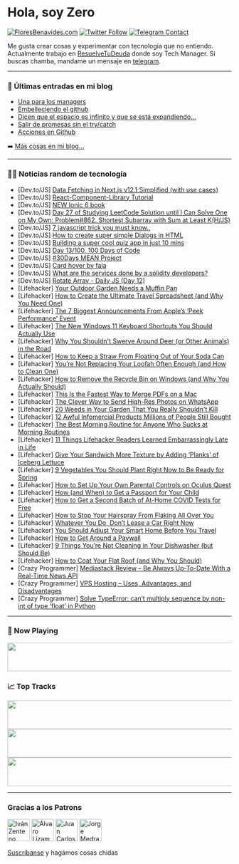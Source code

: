 # Hola, soy Zero

[![FloresBenavides.com](https://img.shields.io/website?down_message=oops&label=MiBlog&style=for-the-badge&up_message=online&url=https%3A%2F%2Ffloresbenavides.com)](https://floresbenavides.com) [![Twitter Follow](https://img.shields.io/twitter/follow/ZeroDragon?color=%231DA1F2&label=Follow&logo=twitter&logoColor=ffffff&style=for-the-badge)](https://twitter.com/zerodragon) [![Telegram Contact](https://img.shields.io/badge/escr%C3%ADbeme-ZeroDragon-%2326A5E4?style=for-the-badge&logo=telegram)](https://t.me/zerodragon)

Me gusta crear cosas y experimentar con tecnología que no entiendo.
Actualmente trabajo en [ResuelveTuDeuda](http://github.com/resuelve) donde soy Tech Manager.
Si buscas chamba, mandame un mensaje en [telegram](https://t.me/zerodragon).

---

### 📕 Últimas entradas en mi blog
<!-- BLOG-POST-LIST:START -->
- [Una para los managers](https://floresbenavides.com/una-para-los-managers/)
- [Embelleciendo el github](https://floresbenavides.com/embelleciendo-el-github/)
- [Dicen que el espacio es infinito y que se está expandiendo…](https://floresbenavides.com/dicen-que-el-espacio-es-infinito-y-que-se-esta-expandiendo/)
- [Salir de promesas sin el try/catch](https://floresbenavides.com/salir-de-promesas-sin-el-try-catch/)
- [Acciones en Github](https://floresbenavides.com/acciones-en-github/)
<!-- BLOG-POST-LIST:END -->

➡️ [Más cosas en mi blog...](https://floresbenavides.com)

---

### 👨‍💻 Noticias random de tecnología
<!-- TECH-POSTS:START -->
- [Dev.to/JS] [Data Fetching in Next.js v12.1 Simplified &lpar;with use cases&rpar;](https://dev.to/arshadayvid/data-fetching-in-nextjs-v121-simplified-with-use-cases-1b0g)
- [Dev.to/JS] [React-Component-Library Tutorial](https://dev.to/shakespeare17/react-component-library-tutorial-a3m)
- [Dev.to/JS] [NEW Ionic 6 book](https://dev.to/dormanna/ionic-6-209p)
- [Dev.to/JS] [Day 27 of Studying LeetCode Solution until I Can Solve One on My Own: Problem#862. Shortest Subarray with Sum at Least K&lpar;H/JS&rpar;](https://dev.to/devuser1/day-27-of-studying-leetcode-solution-until-i-can-solve-one-on-my-own-problem862-shortest-subarray-with-sum-at-least-khjs-2fff)
- [Dev.to/JS] [7 javascript trick you must know..](https://dev.to/noumanali/7-javascript-trick-you-must-know-173d)
- [Dev.to/JS] [How to create super simple Dialogs in HTML](https://dev.to/liftoffstudios/how-to-create-super-simple-dialogs-in-html-474h)
- [Dev.to/JS] [Building a super cool quiz app in just 10 mins](https://dev.to/kumarkalyan/building-a-super-cool-quiz-app-in-just-10-mins-2p58)
- [Dev.to/JS] [Day 13/100, 100 Days of Code](https://dev.to/xurgg/day-13100-100-days-of-code-27od)
- [Dev.to/JS] [#30Days MEAN Project](https://dev.to/seshubabubatchu/30days-mean-project-197g)
- [Dev.to/JS] [Card hover by faja](https://dev.to/codercoderf007j_22/card-hover-by-faja-a02)
- [Dev.to/JS] [What are the services done by a solidity developers?](https://dev.to/ashikarose/what-are-the-services-done-by-a-solidity-developers-10k4)
- [Dev.to/JS] [Rotate Array - Daily JS &lpar;Day 12&rpar;](https://dev.to/tanvirrahman/rotate-array-daily-js-day-12-4ap8)
- [Lifehacker] [Your Outdoor Garden Needs a Muffin Pan](https://lifehacker.com/your-outdoor-garden-needs-a-muffin-pan-1848622552)
- [Lifehacker] [How to Create the Ultimate Travel Spreadsheet &lpar;and Why You Need One&rpar;](https://lifehacker.com/how-to-create-the-ultimate-travel-spreadsheet-and-why-1848623260)
- [Lifehacker] [The 7 Biggest Announcements From Apple’s ‘Peek Performance’ Event](https://lifehacker.com/the-7-biggest-announcements-from-apple-s-peek-performa-1848621688)
- [Lifehacker] [The New Windows 11 Keyboard Shortcuts You Should Actually Use](https://lifehacker.com/the-new-windows-11-keyboard-shortcuts-you-should-actual-1848620565)
- [Lifehacker] [Why You Shouldn&#39;t Swerve Around Deer &lpar;or Other Animals&rpar; in the Road](https://lifehacker.com/why-you-shouldnt-swerve-around-deer-or-other-animals-1848621931)
- [Lifehacker] [How to Keep a Straw From Floating Out of Your Soda Can](https://lifehacker.com/how-to-keep-a-straw-from-floating-out-of-your-soda-can-1848618851)
- [Lifehacker] [You’re Not Replacing Your Loofah Often Enough &lpar;and How to Clean One&rpar;](https://lifehacker.com/you-re-not-replacing-your-loofah-often-enough-and-how-1848622024)
- [Lifehacker] [How to Remove the Recycle Bin on Windows &lpar;and Why You Actually Should&rpar;](https://lifehacker.com/how-to-remove-the-recycle-bin-on-windows-and-why-you-a-1848620820)
- [Lifehacker] [This Is the Fastest Way to Merge PDFs on a Mac](https://lifehacker.com/this-is-the-fastest-way-to-merge-pdfs-on-a-mac-1848620856)
- [Lifehacker] [The Clever Way to Send High-Res Photos on WhatsApp](https://lifehacker.com/the-clever-way-to-send-high-res-photos-on-whatsapp-1848620447)
- [Lifehacker] [20 Weeds in Your Garden That You Really Shouldn&#39;t Kill](https://lifehacker.com/20-weeds-in-your-garden-that-you-really-shouldnt-kill-1848617554)
- [Lifehacker] [12 Awful Infomercial Products Millions of People Still Bought](https://lifehacker.com/12-awful-informercial-products-millions-of-people-still-1848620085)
- [Lifehacker] [The Best Morning Routine for Anyone Who Sucks at Morning Routines](https://lifehacker.com/the-best-morning-routine-for-anyone-who-sucks-at-mornin-1848617794)
- [Lifehacker] [11 Things Lifehacker Readers Learned Embarrassingly Late in Life](https://lifehacker.com/11-things-lifehacker-readers-learned-embarrassingly-lat-1848617230)
- [Lifehacker] [Give Your Sandwich More Texture by Adding ‘Planks’ of Iceberg Lettuce](https://lifehacker.com/give-your-sandwich-more-texture-by-adding-planks-of-i-1848618393)
- [Lifehacker] [9 Vegetables You Should Plant Right Now to Be Ready for Spring](https://lifehacker.com/9-vegetables-you-should-plant-right-now-to-be-ready-for-1848617054)
- [Lifehacker] [How to Set Up Your Own Parental Controls on Oculus Quest](https://lifehacker.com/how-to-set-up-your-own-parental-controls-on-oculus-ques-1848617852)
- [Lifehacker] [How &lpar;and When&rpar; to Get a Passport for Your Child](https://lifehacker.com/how-and-when-to-get-a-passport-for-your-child-1848617284)
- [Lifehacker] [How to Get a Second Batch of At-Home COVID Tests for Free](https://lifehacker.com/how-to-get-a-second-batch-of-at-home-covid-tests-for-fr-1848619121)
- [Lifehacker] [How to Stop Your Hairspray From Flaking All Over You](https://lifehacker.com/how-to-stop-your-hairspray-from-flaking-all-over-you-1848616305)
- [Lifehacker] [Whatever You Do, Don’t Lease a Car Right Now](https://lifehacker.com/whatever-you-do-don-t-lease-a-car-right-now-1848617746)
- [Lifehacker] [You Should Adjust Your Smart Home Before You Travel](https://lifehacker.com/you-should-adjust-your-smart-home-before-you-travel-1848603050)
- [Lifehacker] [How to Get Around a Paywall](https://lifehacker.com/how-to-get-around-a-paywall-1848617781)
- [Lifehacker] [9 Things You’re Not Cleaning in Your Dishwasher &lpar;but Should Be&rpar;](https://lifehacker.com/9-things-you-re-not-cleaning-in-your-dishwasher-but-sh-1848616966)
- [Lifehacker] [How to Coat Your Flat Roof &lpar;and Why You Should&rpar;](https://lifehacker.com/how-to-coat-your-flat-roof-and-why-you-should-1848616415)
- [Crazy Programmer] [Mediastack Review – Be Always Up-To-Date With a Real-Time News API](https://www.thecrazyprogrammer.com/2022/03/mediastack-review.html)
- [Crazy Programmer] [VPS Hosting – Uses, Advantages, and Disadvantages](https://www.thecrazyprogrammer.com/2022/03/vps-hosting.html)
- [Crazy Programmer] [Solve TypeError: can’t multiply sequence by non-int of type ‘float’ in Python](https://www.thecrazyprogrammer.com/2022/03/cant-multiply-sequence-by-non-int-of-type-float.html)<!-- TECH-POSTS:END -->

---

### 🎵 Now Playing
<a href="https://spotify-now-playing-dun.vercel.app/now-playing?open"><img src="https://spotify-now-playing-dun.vercel.app/now-playing" width="540" height="64"></a>

### 📈 Top Tracks
<a href="https://spotify-now-playing-dun.vercel.app/top-tracks?i=1&open"><img src="https://spotify-now-playing-dun.vercel.app/top-tracks?i=1" width="540" height="64"></a>
<a href="https://spotify-now-playing-dun.vercel.app/top-tracks?i=2&open"><img src="https://spotify-now-playing-dun.vercel.app/top-tracks?i=2" width="540" height="64"></a>
<a href="https://spotify-now-playing-dun.vercel.app/top-tracks?i=3&open"><img src="https://spotify-now-playing-dun.vercel.app/top-tracks?i=3" width="540" height="64"></a>

---

### Gracias a los Patrons
[<img src="https://avatars.githubusercontent.com/u/243380?v=4" alt="Iván Zenteno" width="50px">](https://github.com/k001) [<img src="https://avatars.githubusercontent.com/u/19955639?v=4" alt="Álvaro Lizama" width="50px">](https://github.com/alvarolizama) [<img src="https://avatars.githubusercontent.com/u/2718753?v=4" alt="Juan Carlos Ruiz" width="50px">](https://github.com/JuanCrg90) [<img src="https://avatars.githubusercontent.com/u/37025?v=4" alt="Jorge Medrano" width="50px">](https://github.com/h1pp1e) 

[Suscríbanse](https://www.patreon.com/zerodragon) y hagámos cosas chidas
